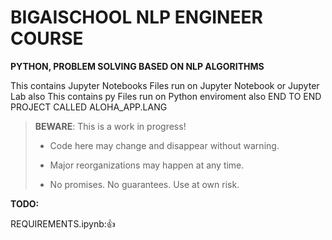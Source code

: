# BIGAISCHOOL NLP ENGINEER COURSE

**PYTHON, PROBLEM SOLVING BASED ON NLP ALGORITHMS**

This contains Jupyter Notebooks Files run on Jupyter Notebook or Jupyter Lab
also
This contains py Files run on Python enviroment
also
END TO END PROJECT CALLED ALOHA_APP.LANG




> **BEWARE**: This is a work in progress!
>
> * Code here may change and disappear without warning.
>
> * Major reorganizations may happen at any time.
>
> * No promises. No guarantees. Use at own risk.

**TODO:**

REQUIREMENTS.ipynb:👍




